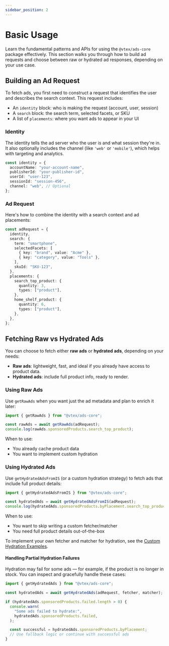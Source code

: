 ```yaml
---
sidebar_position: 2
---
```


# Basic Usage

Learn the fundamental patterns and APIs for using the `@vtex/ads-core` package effectively. This section walks you through how to build ad requests and choose between raw or hydrated ad responses, depending on your use case.

## Building an Ad Request

To fetch ads, you first need to construct a request that identifies the user and describes the search context. This request includes:

- An `identity` block: who is making the request (account, user, session)
- A `search` block: the search term, selected facets, or SKU
- A list of `placements`: where you want ads to appear in your UI

### Identity

The identity tells the ad server who the user is and what session they're in. It also optionally includes the channel (like `'web'` or `'mobile'`), which helps with targeting and analytics.

```ts
const identity = {
  accountName: "your-account-name",
  publisherId: "your-publisher-id",
  userId: "user-123",
  sessionId: "session-456",
  channel: "web", // Optional
};
```

### Ad Request

Here's how to combine the identity with a search context and ad placements:

```ts
const adRequest = {
  identity,
  search: {
    term: "smartphone",
    selectedFacets: [
      { key: "brand", value: "Acme" },
      { key: "category", value: "Tools" },
    ],
    skuId: "SKU-123",
  },
  placements: {
    search_top_product: {
      quantity: 3,
      types: ["product"],
    },
    home_shelf_product: {
      quantity: 6,
      types: ["product"],
    },
  },
};
```

## Fetching Raw vs Hydrated Ads

You can choose to fetch either **raw ads** or **hydrated ads**, depending on your needs:

- **Raw ads**: lightweight, fast, and ideal if you already have access to product data.
- **Hydrated ads**: include full product info, ready to render.

### Using Raw Ads

Use `getRawAds` when you want just the ad metadata and plan to enrich it later:

```ts
import { getRawAds } from "@vtex/ads-core";

const rawAds = await getRawAds(adRequest);
console.log(rawAds.sponsoredProducts.search_top_product);
```

When to use:

- You already cache product data
- You want to implement custom hydration

### Using Hydrated Ads

Use `getHydratedAdsFromIS` (or a custom hydration strategy) to fetch ads that include full product details:

```ts
import { getHydratedAdsFromIS } from "@vtex/ads-core";

const hydratedAds = await getHydratedAdsFromIS(adRequest);
console.log(hydratedAds.sponsoredProducts.byPlacement.search_top_product);
```

When to use:

- You want to skip writing a custom fetcher/matcher
- You need full product details out-of-the-box

To implement your own fetcher and matcher for hydration, see the [Custom Hydration Examples](./custom-hydration.md).

#### Handling Partial Hydration Failures

Hydration may fail for some ads — for example, if the product is no longer in stock. You can inspect and gracefully handle these cases:

```ts
import { getHydratedAds } from "@vtex/ads-core";

const hydratedAds = await getHydratedAds(adRequest, fetcher, matcher);

if (hydratedAds.sponsoredProducts.failed.length > 0) {
  console.warn(
    "Some ads failed to hydrate:",
    hydratedAds.sponsoredProducts.failed,
  );

  const successful = hydratedAds.sponsoredProducts.byPlacement;
  // Use fallback logic or continue with successful ads
}
```
